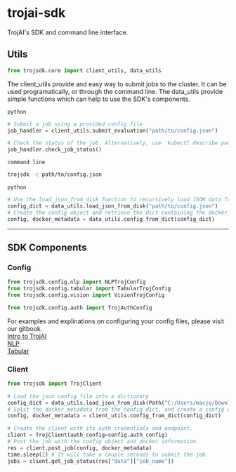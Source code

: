 # trojai-sdk

TrojAI's SDK and command line interface.


## Utils
```python
from trojsdk.core import client_utils, data_utils
```
The client_utils provide and easy way to submit jobs to the cluster. It can be used programatically, or through the command line. The data_utils provide simple functions which can help to use the SDK's components.

`python`
```python
# Submit a job using a provided config file
job_handler = client_utils.submit_evaluation("path/to/config.json")

# Check the status of the job. Alternatively, use 'kubectl describe pod <trojeval job>' within your terminal, with the context set to the cluster.
job_handler.check_job_status()
```
`command line`
```bash
trojsdk -c path/to/config.json
```
`python`
```python
# Use the load_json_from_disk function to recursively load JSON data from a file, and its json sub-files, which can be specified by a path string.
config_dict = data_utils.load_json_from_disk("path/to/config.json")
# Create the config object and retrieve the dict containing the docker_metadata if it is present within the config dict.
config, docker_metadata = data_utils.config_from_dict(config_dict)

```
---

## SDK Components


### Config
```python
from trojsdk.config.nlp import NLPTrojConfig
from trojsdk.config.tabular import TabularTrojConfig
from trojsdk.config.vision import VisionTrojConfig

from trojsdk.config.auth import TrojAuthConfig
```
For examples and explinations on configuring your config files, please visit our gitbook.
<br/>[Intro to TrojAI](https://trojai.gitbook.io/trojai/)
<br/>[NLP](https://trojai.gitbook.io/trojai/nlp/configuring-your-nlp-evaluation)
<br/>[Tabular](https://trojai.gitbook.io/trojai/tabular/configuring-your-tabular-evaluation)


### Client
```python
from trojsdk import TrojClient
```

```python
# Load the json config file into a dictionary
config_dict = data_utils.load_json_from_disk(Path("C:/Users/macjo/Downloads/tabular_SMOTETomek_logistic_base.json"))
# Split the docker_metadata from the config dict, and create a config object file.
config, docker_metadata = client_utils.config_from_dict(config_dict)

# Create the client with its auth credentials and endpoint.
client = TrojClient(auth_config=config.auth_config)
# Post the job with the config object and docker information.
res = client.post_job(config, docker_metadata)
time.sleep(2) # It will take a couple seconds to submit the job.
jobs = client.get_job_status(res["data"]["job_name"])
```